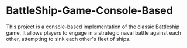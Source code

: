 # BattleShip-Game-Console-Based
This project is a console-based implementation of the classic Battleship game. It allows players to engage in a strategic naval battle against each other, attempting to sink each other's fleet of ships.
